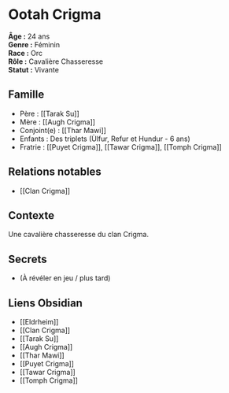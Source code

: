 # Ootah Crigma

**Âge :** 24 ans  
**Genre :** Féminin  
**Race :** Orc  
**Rôle :** Cavalière Chasseresse  
**Statut :** Vivante

## Famille
- Père : [[Tarak Su]]
- Mère : [[Augh Crigma]]
- Conjoint(e) : [[Thar Mawi]]
- Enfants : Des triplets (Ùlfur, Refur et Hundur - 6 ans)
- Fratrie : [[Puyet Crigma]], [[Tawar Crigma]], [[Tomph Crigma]]

## Relations notables
- [[Clan Crigma]]

## Contexte
Une cavalière chasseresse du clan Crigma.

## Secrets
- (À révéler en jeu / plus tard)

## Liens Obsidian
- [[Eldrheim]]
- [[Clan Crigma]]
- [[Tarak Su]]
- [[Augh Crigma]]
- [[Thar Mawi]]
- [[Puyet Crigma]]
- [[Tawar Crigma]]
- [[Tomph Crigma]]

